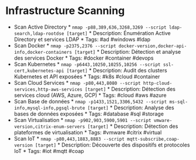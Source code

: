 # Infrastructure Scanning

* Scan Active Directory
        * `nmap -p88,389,636,3268,3269 --script ldap-search,ldap-rootdse [target]`
        * Description: Énumération Active Directory et services LDAP
        * Tags: #ad #windows #ldap
* Scan Docker
        * `nmap -p2375,2376 --script docker-version,docker-api-info,docker-containers [target]`
        * Description: Détection et analyse des services Docker
        * Tags: #docker #container #devops
* Scan Kubernetes
        * `nmap -p6443,10250,10255,10256 --script ssl-cert,kubernetes-api [target]`
        * Description: Audit des clusters Kubernetes et API exposées
        * Tags: #k8s #cloud #container
* Scan Cloud Services
        * `nmap -p80,443,8080 --script http-cloud-services,http-aws-services [target]`
        * Description: Détection des services cloud (AWS, Azure, GCP)
        * Tags: #cloud #aws #azure
* Scan Base de données
        * `nmap -p1433,1521,3306,5432 --script ms-sql-info,mysql-info,pgsql-brute [target]`
        * Description: Analyse des bases de données exposées
        * Tags: #database #sql #storage
* Scan Virtualisation
        * `nmap -p902,903,5900,5901 --script vmware-version,citrix-enum-servers [target]`
        * Description: Détection des plateformes de virtualisation
        * Tags: #vmware #citrix #virtual
* Scan IoT
        * `nmap -p80,443,1883,8883 --script mqtt-subscribe,coap-version [target]`
        * Description: Découverte des dispositifs et protocoles IoT
        * Tags: #iot #mqtt #coap